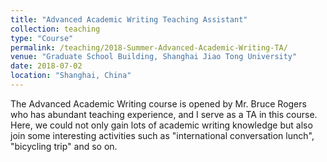 ```yaml
---
title: "Advanced Academic Writing Teaching Assistant"
collection: teaching
type: "Course"
permalink: /teaching/2018-Summer-Advanced-Academic-Writing-TA/
venue: "Graduate School Building, Shanghai Jiao Tong University"
date: 2018-07-02
location: "Shanghai, China"
---
```


The Advanced Academic Writing course is opened by Mr. Bruce Rogers who has abundant teaching experience, and I serve as a TA in this course. Here, we could not only gain lots of academic writing knowledge but also join some interesting activities such as "international conversation lunch", "bicycling trip" and so on.  
